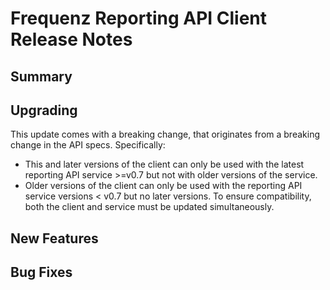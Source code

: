 # Frequenz Reporting API Client Release Notes

## Summary

<!-- Here goes a general summary of what this release is about -->

## Upgrading

This update comes with a breaking change, that originates from a breaking change in the API specs. Specifically:
* This and later versions of the client can only be used with the latest reporting API service >=v0.7 but not with older versions of the service.
* Older versions of the client can only be used with the reporting API service versions < v0.7 but no later versions.
To ensure compatibility, both the client and service must be updated simultaneously.

## New Features

<!-- Here goes the main new features and examples or instructions on how to use them -->

## Bug Fixes

<!-- Here goes notable bug fixes that are worth a special mention or explanation -->
